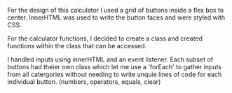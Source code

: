For the design of this calculator I used a grid of buttons inside a flex box to center. InnerHTML was used to write the button faces and were styled with CSS.

For the calculator functions, I decided to create a class and created functions within the class that can be accessed.

I handled inputs using innerHTML and an event listener. Each subset of buttons had theier own class which let me use a 'forEach' to gather inputs from all catergories without needing to write unquie lines of code for each individual button. (numbers, operators, equals, clear)
